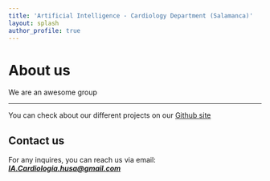 ```yaml
---
title: 'Artificial Intelligence - Cardiology Department (Salamanca)'
layout: splash
author_profile: true
---
```


# About us

We are an awesome group

---

You can check about our different projects on our [Github site](https://github.com/IA-Cardiologia-husa)


## Contact us

For any inquires, you can reach us via email: **_[IA.Cardiologia.husa@gmail.com](mailto:IA.Cardiologia.husa@gmail.com)_**